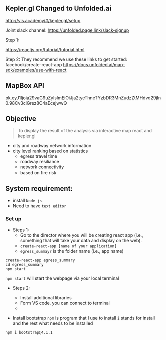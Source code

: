 ## Kepler.gl  Changed to Unfolded.ai

http://vis.academy/#/kepler.gl/setup

Joint slack channel: https://unfolded.page.link/slack-signup

Step 1:

https://reactjs.org/tutorial/tutorial.html

Step 2:
They recommend we use these links to get started:
facebook/create-react-app
https://docs.unfolded.ai/map-sdk/examples/use-with-react

## MapBox API

pk.eyJ1Ijoia29vaG9uZyIsImEiOiJja2tyeThneTYzbDR3MnZudzZtMHdvd29jIn0.98Cv3ciGrez8C4aEcejwwQ

## Objective

> To display the result of the analysis via interactive map
> react and kepler.gl
  - city and roadway network information
  - city level ranking based on statistics
    - egress travel time
    - roadway resiliance
    - network connectivity
    - based on fire risk
    

## System requirement:
- install `Node js`
- Need to have `text editor`

### Set up

- Steps 1:
  - Go to the director where you will be creating react app (i.e., something that will take your data and display on the web).
  - `create-react-app [name of your application]`
  - `egress_summayr` is the folder name (i.e., app name)

```{python}
create-react-app egress_summary
cd egress_summary
npm start
```

`npm start` will start the webpage via your local terminal 

- Steps 2:
  - Install additional libraries 
  - Form VS code, you can connect to terminal 
  - 

- Install bootstrap
`npm` is program that I use to install `i` stands for install and the rest what needs to be installed

```{cmd}
npm i bootstrap@4.1.1
```
